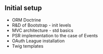 ## Initial setup

- ORM Doctrine
- R&D of Bootstrap - init levels
- MVC architecture - std basics
- PSR implementation to the case of Events
- OAuth League installation
- Twig templates
